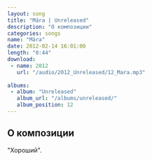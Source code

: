 ```yaml
---
layout: song
title: "Mára | Unreleased"
description: "О композиции"
categories: songs
name: "Mára"
date: 2012-02-14 16:01:00
length: "0:44"
download:
 - name: 2012
   url: "/audio/2012_Unreleased/12_Mara.mp3"
   
albums:
 - album: "Unreleased"
   album_url: "/albums/unreleased/"
   album_position: 12
---
```



## О композиции

"Хороший".  
  
